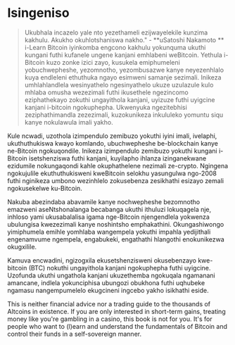 # Isingeniso
>Ukubhala incazelo yale nto yezethameli ezijwayelekile kunzima kakhulu. Akukho okuhlotshaniswa nakho." - **uSatoshi Nakamoto **
>i-Learn Bitcoin iyinkomba engcono kakhulu yokunquma ukuthi kungani futhi kufanele ungene kanjani emhlabeni weBitcoin. Yethula i-Bitcoin kuzo zonke izici zayo, kusukela emiphumeleni yobuchwepheshe, yezomnotho, yezombusazwe kanye neyezenhlalo kuya endleleni ethuthuka ngayo esimweni samanje sezimali. Inikeza umhlahlandlela wesinyathelo ngesinyathelo ukuze uzulazule kulo mhlaba omusha wezezimali futhi ikusethele ngezincomo eziphathekayo zokuthi ungayithola kanjani, uyizuze futhi uyigcine kanjani i-bitcoin ngokuphepha. Ukwenyuka ngezitebhisi zeziphathimandla zezezimali, kuzokunikeza inkululeko yomuntu siqu kanye nokulawula imali yakho.  

Kule ncwadi, uzothola izimpendulo zemibuzo yokuthi iyini imali, ivelaphi, ukuthuthukiswa kwayo komlando, ubuchwepheshe be-blockchain kanye ne-Bitcoin ngokuqondile. Inikeza izimpendulo zemibuzo yokuthi kungani i-Bitcoin isetshenziswa futhi kanjani, kuyilapho ihlanza izinganekwane ezidumile nokungaqondi kahle okuphathelene nezimali ze-crypto.  Ngingena ngokujulile ekuthuthukisweni kweBitcoin selokhu yasungulwa ngo-2008 futhi nginikeza umbono wezinhlelo zokusebenza zesikhathi esizayo zemali ngokusekelwe ku-Bitcoin.

Nakuba abezindaba abavamile kanye nochwepheshe bezomnotho emazweni aseNtshonalanga becabanga ukuthi ithuluzi lokuqagela nje, inhloso yami ukusabalalisa igama nge-Bitcoin njengendlela yokwenza ubulungisa kwezezimali kanye noshintsho emphakathini. Okungashiwongo yimiphumela emihle yomhlaba wangempela yokuthi impahla yedijithali engenamvume ngempela, engabukeki, engathathi hlangothi enokunikezwa okugxilile.

Kamuva encwadini, ngizogxila ekusetshenzisweni okusebenzayo kwe-bitcoin (BTC) nokuthi ungayithola kanjani ngokuphepha futhi uyigcine. Uzofunda ukuthi ungathola kanjani ukuzethemba ngokuqala ngamanani amancane, indlela yokunciphisa ubungozi obukhona futhi uqhubeke ngamasu nangempumelelo ekugcineni ingcebo yakho isikhathi eside.

This is neither financial advice nor a trading guide to the thousands of Altcoins in existence. If you are only interested in short-term gains, treating money like you're gambling in a casino, this book is not for you. It's for people who want to (l)earn and understand the fundamentals of Bitcoin and control their funds in a self-sovereign manner.


